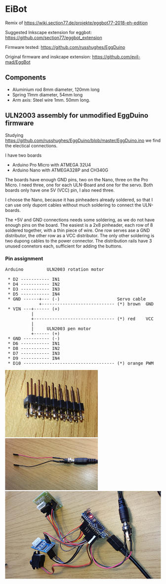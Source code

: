# EiBot
Remix of https://wiki.section77.de/projekte/eggbot77-2018-eh-edition

Suggested Inkscape extension for eggbot: https://github.com/section77/eggbot_extension

Firmware tested: https://github.com/russhughes/EggDuino

Original firmware and inskcape extension: https://github.com/evil-mad/EggBot

## Components

 * Aluminium rod 8mm diameter, 120mm long
 * Spring 11mm diameter, 54mm long
 * Arm axis: Steel wire 1mm. 50mm long.

## ULN2003 assembly for unmodified EggDuino firmware

Studying https://github.com/russhughes/EggDuino/blob/master/EggDuino.ino
we find the electical connections.

I have two boards

* Arduino Pro Micro with ATMEGA 32U4
* Arduino Nano with ATMEGA328P and CH340G

The boards have enough GND pins, two on the Nano, three on the Pro Micro. 
I need three, one for each ULN-Board and one for the servo.
Both boards only have one 5V (VCC) pin, I also need three.

I choose the Nano, because it has pinheaders already soldered, 
so that I can use only dupont cables without much soldering to connect 
the ULN-boards. 

The +5V and GND connections needs some soldering, as we do not have enough 
pins on the board. The easiest is a 2x8 pinheader, each row of 8 soldered 
together, with a thin piece of wire. One row serves ase a GND distributor, the 
other row as a VCC distributor. 
The only other soldering is two dupong cables to the power connector.
The distribution rails have 3 unused connetors each, sufficient for 
adding the buttons.

### Pin assignment
                     
<pre>
Arduino         ULN2003 rotation motor

 * D2 ----------- IN1
 * D4 ----------- IN2
 * D3 ----------- IN3
 * D5 ----------- IN4
 * GND ------+--- (-)                      Servo cable
             +---------------------------- (*) brown  GND
 * VIN ---+------ (+)
          |
          +------------------------------- (*) red    VCC 
          |
          |     ULN2003 pen motor         
          +------ (+) 
 * GND ---------- (-)
 * D6 ----------- IN1
 * D8 ----------- IN2
 * D7 ----------- IN3
 * D9 ----------- IN4
 * D10 ----------------------------------- (*) orange PWM
</pre>

<img width=300 src="https://github.com/falafue/EiBot/raw/master/photos/20180402_154731.jpg"/>
<img width=300 src="https://github.com/falafue/EiBot/raw/master/photos/20180402_160306.jpg"/></br>
<img src="https://github.com/falafue/EiBot/raw/master/photos/20180402_161511.jpg"/></br>

